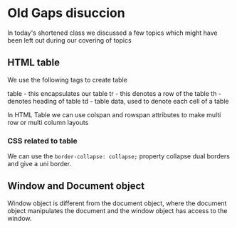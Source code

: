 # Old Gaps disuccion

In today's shortened class we discussed a few topics which might have been left out during our covering of topics 

## HTML table 

We use the following tags to create table

table - this encapsulates our table
tr - this denotes a row of the table
th - denotes heading of table
td - table data, used to denote each cell of a table

In HTML Table we can use colspan and rowspan attributes to make multi row or multi column layouts

### CSS related to table 

We can use the `border-collapse: collapse;` property collapse dual borders and give a uni border.

## Window and Document object

Window object is different from the document object, where the document object manipulates the document and the window object has access to the window. 